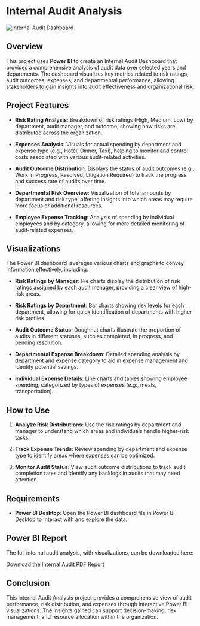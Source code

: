 # Internal Audit Analysis

![Internal Audit Dashboard](images/internal_audit_dashboard.png)

## Overview

This project uses **Power BI** to create an Internal Audit Dashboard that provides a comprehensive analysis of audit data over selected years and departments. The dashboard visualizes key metrics related to risk ratings, audit outcomes, expenses, and departmental performance, allowing stakeholders to gain insights into audit effectiveness and organizational risk.

## Project Features

- **Risk Rating Analysis**: Breakdown of risk ratings (High, Medium, Low) by department, audit manager, and outcome, showing how risks are distributed across the organization.
  
- **Expenses Analysis**: Visuals for actual spending by department and expense type (e.g., Hotel, Dinner, Taxi), helping to monitor and control costs associated with various audit-related activities.
  
- **Audit Outcome Distribution**: Displays the status of audit outcomes (e.g., Work in Progress, Resolved, Litigation Required) to track the progress and success rate of audits over time.
  
- **Departmental Risk Overview**: Visualization of total amounts by department and risk type, offering insights into which areas may require more focus or additional resources.
  
- **Employee Expense Tracking**: Analysis of spending by individual employees and by category, allowing for more detailed monitoring of audit-related expenses.

## Visualizations

The Power BI dashboard leverages various charts and graphs to convey information effectively, including:

- **Risk Ratings by Manager**: Pie charts display the distribution of risk ratings assigned by each audit manager, providing a clear view of high-risk areas.
  
- **Risk Ratings by Department**: Bar charts showing risk levels for each department, allowing for quick identification of departments with higher risk profiles.
  
- **Audit Outcome Status**: Doughnut charts illustrate the proportion of audits in different statuses, such as completed, in progress, and pending resolution.
  
- **Departmental Expense Breakdown**: Detailed spending analysis by department and expense category to aid in expense management and identify potential savings.
  
- **Individual Expense Details**: Line charts and tables showing employee spending, categorized by types of expenses (e.g., meals, transportation).

## How to Use

1. **Analyze Risk Distributions**: Use the risk ratings by department and manager to understand which areas and individuals handle higher-risk tasks.
  
2. **Track Expense Trends**: Review spending by department and expense type to identify areas where expenses can be optimized.
  
3. **Monitor Audit Status**: View audit outcome distributions to track audit completion rates and identify any backlogs in audits that may need attention.

## Requirements

- **Power BI Desktop**: Open the Power BI dashboard file in Power BI Desktop to interact with and explore the data.

## Power BI Report

The full internal audit analysis, with visualizations, can be downloaded here:

[Download the Internal Audit PDF Report](docs/Internal_Audit_Analysis.pdf)

## Conclusion

This Internal Audit Analysis project provides a comprehensive view of audit performance, risk distribution, and expenses through interactive Power BI visualizations. The insights gained can support decision-making, risk management, and resource allocation within the organization.
